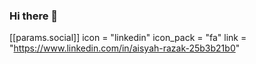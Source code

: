 ### Hi there 👋

 [[params.social]]
    icon = "linkedin"
    icon_pack = "fa"
    link = "https://www.linkedin.com/in/aisyah-razak-25b3b21b0"

<!--
**aisyahrzk/aisyahrzk** is a ✨ _special_ ✨ repository because its `README.md` (this file) appears on your GitHub profile.

Here are some ideas to get you started:

- 🔭 I’m currently working on ...
- 🌱 I’m currently learning ...
- 👯 I’m looking to collaborate on ...
- 🤔 I’m looking for help with ...
- 💬 Ask me about ...
- 📫 How to reach me: ...
- 😄 Pronouns: ...
- ⚡ Fun fact: ...
-->
